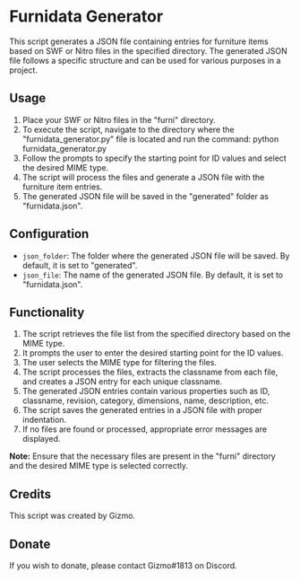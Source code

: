# Furnidata Generator

This script generates a JSON file containing entries for furniture items based on SWF or Nitro files in the specified directory. The generated JSON file follows a specific structure and can be used for various purposes in a project.

## Usage

1. Place your SWF or Nitro files in the "furni" directory.
2. To execute the script, navigate to the directory where the "furnidata_generator.py" file is located and run the command: python furnidata_generator.py
3. Follow the prompts to specify the starting point for ID values and select the desired MIME type.
4. The script will process the files and generate a JSON file with the furniture item entries.
5. The generated JSON file will be saved in the "generated" folder as "furnidata.json".

## Configuration

- `json_folder`: The folder where the generated JSON file will be saved. By default, it is set to "generated".
- `json_file`: The name of the generated JSON file. By default, it is set to "furnidata.json".

## Functionality

1. The script retrieves the file list from the specified directory based on the MIME type.
2. It prompts the user to enter the desired starting point for the ID values.
3. The user selects the MIME type for filtering the files.
4. The script processes the files, extracts the classname from each file, and creates a JSON entry for each unique classname.
5. The generated JSON entries contain various properties such as ID, classname, revision, category, dimensions, name, description, etc.
6. The script saves the generated entries in a JSON file with proper indentation.
7. If no files are found or processed, appropriate error messages are displayed.

**Note:** Ensure that the necessary files are present in the "furni" directory and the desired MIME type is selected correctly.

## Credits

This script was created by Gizmo.

## Donate

If you wish to donate, please contact Gizmo#1813 on Discord.